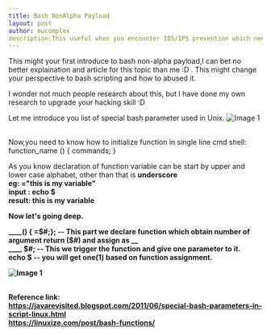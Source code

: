```yaml
---
title: Bash NonAlpha Payload
layout: post
author: mucomplex
description:This useful when you encounter IDS/IPS prevention which need to bypass command execution.
---
```


This might your first introduce to bash non-alpha payload,I can bet no better explaination and article for this topic than me :D . This might change your perspective to bash scripting and how to abused it.<br>

I wonder not much people research about this, but I have done my own research to upgrade your hacking skill :D <br>

Let me introduce you list of special bash parameter used in Unix.
![Image 1](/images/Bypass_trick/bash_nonalpha/Selection_001.png)<br><br>

Now,you need to know how to initialize function in single line cmd shell: <br>
function_name () { commands; } <br>

As you know declaration of function variable can be start by upper and lower case alphabet, other than that is <b>underscore<b> <br>
eg: __="this is my variable"<br>
input : echo $__ <br>
result: this is my variable <br>

Now let's going deep.<br>

____()    {    __=$#;}; -- This part we declare function which obtain number of argument return ($#) and assign as __ <br>
____    $#;		-- This we trigger the function and give one parameter to it. <br>
echo $__ 		-- you will get one(1) based on function assignment. <br>

![Image 1](/images/Bypass_trick/bash_nonalpha/Selection_001.png)<br><br>





Reference link: <br>
https://javarevisited.blogspot.com/2011/06/special-bash-parameters-in-script-linux.html <br>
https://linuxize.com/post/bash-functions/ <br>



